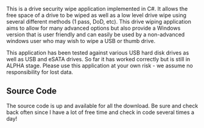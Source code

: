 This is a drive security wipe application implemented in C#. It allows the free space of a drive to be wiped as well as a low level drive wipe using several different methods (1 pass, DoD, etc). This drive wiping application aims to allow for many advanced options but also provide a Windows version that is user friendly and can easily be used by a non-advanced windows user who may wish to wipe a USB or thumb drive.

This application has been tested against various USB hard disk drives as well as USB and eSATA drives. So far it has worked correctly but is still in ALPHA stage. Please use this application at your own risk - we assume no responsibility for lost data.

## Source Code ##
The source code is up and available for all the download.  Be sure and check back often since I have a lot of free time and check in code several times a day!


